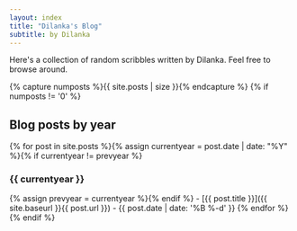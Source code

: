 ```yaml
---
layout: index
title: "Dilanka's Blog"
subtitle: by Dilanka
---
```


Here's a collection of random scribbles written by Dilanka. Feel free to browse around.


{% capture numposts %}{{ site.posts | size }}{% endcapture %}
{% if numposts != '0' %}
## Blog posts by year

{% for post in site.posts %}{% assign currentyear = post.date | date: "%Y" %}{% if currentyear != prevyear %}
### {{ currentyear }}
{% assign prevyear = currentyear %}{% endif %} - [{{ post.title }}]({{ site.baseurl }}{{ post.url }}) - {{ post.date | date: '%B %-d' }}
{% endfor %}
{% endif %}


